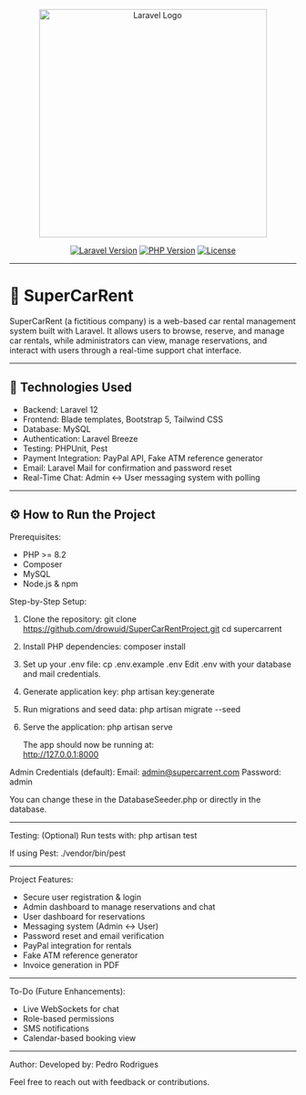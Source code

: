 <p align="center">
  <img src="https://raw.githubusercontent.com/laravel/art/master/logo-lockup/5%20SVG/2%20CMYK/1%20Full%20Color/laravel-logolockup-cmyk-red.svg" width="400" alt="Laravel Logo">
</p>

<p align="center">
  <a href="https://laravel.com/docs"><img src="https://img.shields.io/badge/Laravel-12.x-red" alt="Laravel Version"></a>
  <a href="https://www.php.net"><img src="https://img.shields.io/badge/PHP-8.2-blue" alt="PHP Version"></a>
  <a href="#"><img src="https://img.shields.io/badge/License-MIT-green.svg" alt="License"></a>
</p>

---

# 🚗 SuperCarRent

SuperCarRent (a fictitious company) is a web-based car rental management system built with Laravel. It allows users to browse, reserve, and manage car rentals, while administrators can view, manage reservations, and interact with users through a real-time support chat interface.


---

## 🧰 Technologies Used

- Backend: Laravel 12
- Frontend: Blade templates, Bootstrap 5, Tailwind CSS
- Database: MySQL
- Authentication: Laravel Breeze
- Testing: PHPUnit, Pest 
- Payment Integration: PayPal API, Fake ATM reference generator
- Email: Laravel Mail for confirmation and password reset
- Real-Time Chat: Admin ↔ User messaging system with polling

---

## ⚙️ How to Run the Project

Prerequisites:
- PHP >= 8.2
- Composer
- MySQL 
- Node.js & npm

Step-by-Step Setup:
1. Clone the repository:
   git clone https://github.com/drowuid/SuperCarRentProject.git
   cd supercarrent

2. Install PHP dependencies:
   composer install

3. Set up your .env file:
   cp .env.example .env
   Edit .env with your database and mail credentials.

4. Generate application key:
   php artisan key:generate

5. Run migrations and seed data:
   php artisan migrate --seed

6. Serve the application:
   php artisan serve

   The app should now be running at:  
   http://127.0.0.1:8000

Admin Credentials (default):
Email: admin@supercarrent.com
Password: admin

You can change these in the DatabaseSeeder.php or directly in the database.


---

Testing:
(Optional) Run tests with:
php artisan test

If using Pest:
./vendor/bin/pest

---

Project Features:
- Secure user registration & login
- Admin dashboard to manage reservations and chat
- User dashboard for reservations
- Messaging system (Admin ↔ User)
- Password reset and email verification
- PayPal integration for rentals
- Fake ATM reference generator
- Invoice generation in PDF

---

To-Do (Future Enhancements):
- Live WebSockets for chat
- Role-based permissions
- SMS notifications
- Calendar-based booking view


---

Author:
Developed by: Pedro Rodrigues

Feel free to reach out with feedback or contributions.








